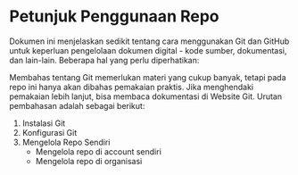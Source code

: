 # Petunjuk Penggunaan Repo

Dokumen ini menjelaskan sedikit tentang cara menggunakan Git dan GitHub untuk keperluan pengelolaan dokumen digital - kode sumber, dokumentasi, dan lain-lain. Beberapa hal yang perlu diperhatikan:

Membahas tentang Git memerlukan materi yang cukup banyak, tetapi pada repo ini hanya akan dibahas pemakaian praktis. Jika menghendaki pemakaian lebih lanjut, bisa membaca dokumentasi di Website Git. Urutan pembahasan adalah sebagai berikut:

1. Instalasi Git
2. Konfigurasi Git
3. Mengelola Repo Sendiri
    * Mengelola repo di account sendiri
    * Mengelola repo di organisasi